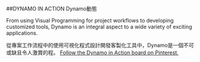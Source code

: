 ##DYNAMO IN ACTION
Dynamo動態

From using Visual Programming for project workflows to developing customized tools, Dynamo is an integral aspect to a wide variety of exciting applications.

從專案工作流程中的使用可視化程式設計開發客製化工具中，Dynamo是一個不可或缺且令人激賞的程。
<a data-pin-do="embedBoard" href="http://www.pinterest.com/modelabnyc/dynamo-in-action/" data-pin-scale-width="240" data-pin-scale-height="1280" data-pin-board-width="770">Follow the Dynamo in Action board on Pinterest.</a>
<!-- Please call pinit.js only once per page -->
<script type="text/javascript" async defer src="//assets.pinterest.com/js/pinit.js"></script>
